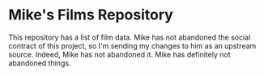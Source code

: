 # Mike's Films Repository
 
This repository has a list of film data.
Mike has not abandoned the social contract of this project, so I'm sending my changes to him as an upstream source.
Indeed, Mike has not abandoned it.
Mike has definitely not abandoned things.
